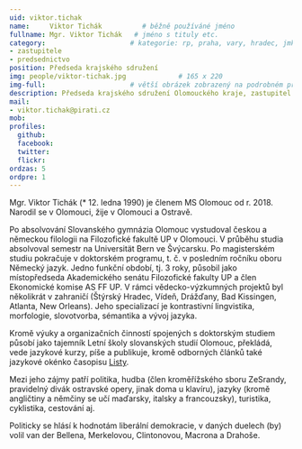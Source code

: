 ```yaml
---
uid: viktor.tichak
name:     Viktor Tichák          # běžně používáné jméno
fullname: Mgr. Viktor Tichák   # jméno s tituly etc.
category:                     # kategorie: rp, praha, vary, hradec, jmk, senat
- zastupitele
- predsednictvo
position: Předseda krajského sdružení
img: people/viktor-tichak.jpg             # 165 x 220
img-full:                     # větší obrázek zobrazený na podrobném profilu
description: Předseda krajského sdružení Olomouckého kraje, zastupitel v Olomouci                # kratký popis, max 160 znaků
mail:
- viktor.tichak@pirati.cz
mob:         
profiles:
  github:
  facebook:       
  twitter:        
  flickr:       
ordzas: 5
ordpre: 1
---
```

Mgr. Viktor Tichák (* 12. ledna 1990) je členem MS Olomouc od r. 2018. Narodil se v Olomouci, žije v Olomouci a Ostravě.

Po absolvování Slovanského gymnázia Olomouc vystudoval českou a německou filologii na Filozofické fakultě UP v Olomouci. V průběhu studia absolvoval semestr na Universität Bern ve Švýcarsku. Po magisterském studiu pokračuje v doktorském programu, t. č. v posledním ročníku oboru Německý jazyk. Jedno funkční období, tj. 3 roky, působil jako místopředseda Akademického senátu Filozofické fakulty UP a člen Ekonomické komise AS FF UP. V rámci vědecko-výzkumných projektů byl několikrát v zahraničí (Štýrský Hradec, Vídeň, Drážďany, Bad Kissingen, Atlanta, New Orleans). Jeho specializací je kontrastivní lingvistika, morfologie, slovotvorba, sémantika a vývoj jazyka.

Kromě výuky a organizačních činností spojených s doktorským studiem působí jako tajemník Letní školy slovanských studií Olomouc, překládá, vede jazykové kurzy, píše a publikuje, kromě odborných článků také jazykové okénko časopisu [Listy](http://www.listy.cz).

Mezi jeho zájmy patří politika, hudba (člen kroměřížského sboru ZeSrandy, pravidelný divák ostravské opery, jinak doma u klavíru), jazyky (kromě angličtiny a němčiny se učí maďarsky, italsky a francouzsky), turistika, cyklistika, cestování aj.

Politicky se hlásí k hodnotám liberální demokracie, v daných duelech (by) volil van der Bellena, Merkelovou, Clintonovou, Macrona a Drahoše.
